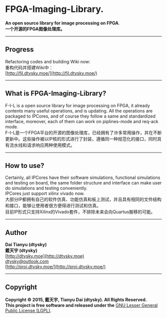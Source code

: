 # FPGA-Imaging-Library.  
**An open source library for image processing on FPGA**.  
**一个开源的FPGA图像处理库。**  

***

## Progress
Refactoring codes and building Wiki now:  
重构代码并搭建Wiki中：  
[http://fil.dtysky.moe/](http://fil.dtysky.moe/)  

***

## What is FPGA-Imaging-Library?
F-I-L is a open source library for image processing on FPGA, it already contents many useful operations, and is updating. All the operations are packaged to IPCores, and of course they follow a same and standardized interface, moreover, each of them can work on piplines-mode and req-ack mode.  
F-I-L是一个FPGA平台的开源的图像处理库，已经拥有了许多常用操作，并在不断更新中。这些操作被以IP核的形式进行了封装，遵循同一种规范化的接口，同时具有流水线和请求响应两种使用模式。  

***

## How to use?
Certainly, all IPCores have their software simulations, functional simulations and testing on board, the same folder structure and interface can make user do simulations and testing conveniently.  
IPCores just support xilinx vivado now.    
大部分IP都拥有自己的软件仿真、功能仿真和板上测试，并且具有相同的文件结构和接口，能够让使用者很方便得进行测试和仿真。  
目前IP形式只支持Xilinx的Vivado套件，不排除未来会向Quartus搬移的可能。

***

## Author
**Dai Tianyu (dtysky)**   
**戴天宇 (dtysky)**  
[http://dtysky.moe](http://dtysky.moe)  
[dtysky@outlook.com](dtysky@outlook.com)  
[http://proj.dtysky.moe/](http://proj.dtysky.moe/)  

***

## Copyright
**Copyright © 2015, 戴天宇, Tianyu Dai (dtysky). All Rights Reserved.  
This project is free software and released under the** [GNU Lesser General Public License (LGPL)](https://www.gnu.org/licenses/lgpl-2.1.html).